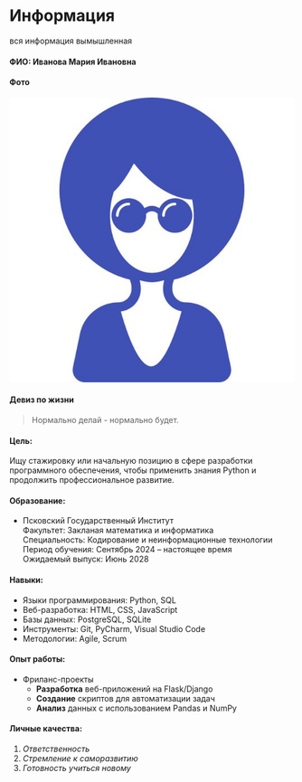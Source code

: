 # Информация


вся информация вымышленная

#### ФИО: Иванова Мария Ивановна

#### Фото 
![photo](./ava1.jpg)

#### Девиз по жизни
> Нормально делай - нормально будет.

#### Цель:
Ищу стажировку или начальную позицию в сфере разработки программного обеспечения, чтобы применить знания Python и продолжить профессиональное развитие.

#### Образование:
- Псковский Государственный Институт  
  Факультет: Закланая математика и информатика  
  Специальность: Кодирование и неинформационные технологии  
  Период обучения: Сентябрь 2024 – настоящее время  
  Ожидаемый выпуск: Июнь 2028

#### Навыки:
- Языки программирования: Python, SQL
- Веб-разработка: HTML, CSS, JavaScript
- Базы данных: PostgreSQL, SQLite
- Инструменты: Git, PyCharm, Visual Studio Code
- Методологии: Agile, Scrum

#### Опыт работы:
- Фриланс-проекты
  - **Разработка** веб-приложений на Flask/Django
  - **Создание** скриптов для автоматизации задач
  - **Анализ** данных с использованием Pandas и NumPy

#### Личные качества:
1. _Ответственность_
2. _Стремление к саморазвитию_
3. _Готовность учиться новому_
